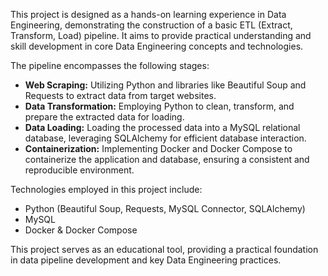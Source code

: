 This project is designed as a hands-on learning experience in Data Engineering, demonstrating the construction of a basic ETL (Extract, Transform, Load) pipeline. It aims to provide practical understanding and skill development in core Data Engineering concepts and technologies.

The pipeline encompasses the following stages:

* **Web Scraping:** Utilizing Python and libraries like Beautiful Soup and Requests to extract data from target websites.
* **Data Transformation:** Employing Python to clean, transform, and prepare the extracted data for loading.
* **Data Loading:** Loading the processed data into a MySQL relational database, leveraging SQLAlchemy for efficient database interaction.
* **Containerization:** Implementing Docker and Docker Compose to containerize the application and database, ensuring a consistent and reproducible environment.

Technologies employed in this project include:

* Python (Beautiful Soup, Requests, MySQL Connector, SQLAlchemy)
* MySQL
* Docker & Docker Compose

This project serves as an educational tool, providing a practical foundation in data pipeline development and key Data Engineering practices.
